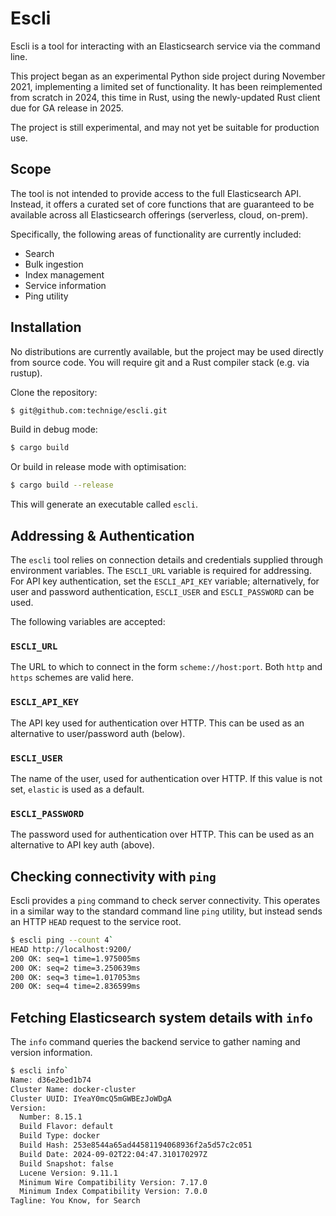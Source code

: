 # Escli

Escli is a tool for interacting with an Elasticsearch service via the command line.

This project began as an experimental Python side project during November 2021, implementing a limited set of functionality.
It has been reimplemented from scratch in 2024, this time in Rust, using the newly-updated Rust client due for GA release in 2025.

The project is still experimental, and may not yet be suitable for production use.


## Scope

The tool is not intended to provide access to the full Elasticsearch API.
Instead, it offers a curated set of core functions that are guaranteed to be available across all Elasticsearch offerings (serverless, cloud, on-prem).

Specifically, the following areas of functionality are currently included:

- Search
- Bulk ingestion
- Index management
- Service information
- Ping utility


## Installation

No distributions are currently available, but the project may be used directly from source code.
You will require git and a Rust compiler stack (e.g. via rustup).

Clone the repository:
```bash
$ git@github.com:technige/escli.git
```

Build in debug mode:
```bash
$ cargo build
```

Or build in release mode with optimisation:
```bash
$ cargo build --release
```

This will generate an executable called `escli`.


## Addressing & Authentication

The `escli` tool relies on connection details and credentials supplied through environment variables.
The `ESCLI_URL` variable is required for addressing.
For API key authentication, set the `ESCLI_API_KEY` variable;
alternatively, for user and password authentication, `ESCLI_USER` and `ESCLI_PASSWORD` can be used.

The following variables are accepted:

### `ESCLI_URL`
The URL to which to connect in the form `scheme://host:port`.
Both `http` and `https` schemes are valid here.

### `ESCLI_API_KEY`
The API key used for authentication over HTTP.
This can be used as an alternative to user/password auth (below).

### `ESCLI_USER`
The name of the user, used for authentication over HTTP.
If this value is not set, `elastic` is used as a default.

### `ESCLI_PASSWORD`
The password used for authentication over HTTP.
This can be used as an alternative to API key auth (above).


## Checking connectivity with `ping`

Escli provides a `ping` command to check server connectivity.
This operates in a similar way to the standard command line `ping` utility, but instead sends an HTTP `HEAD` request to the service root.

```bash
$ escli ping --count 4`
HEAD http://localhost:9200/
200 OK: seq=1 time=1.975005ms
200 OK: seq=2 time=3.250639ms
200 OK: seq=3 time=1.017053ms
200 OK: seq=4 time=2.836599ms
```


## Fetching Elasticsearch system details with `info`

The `info` command queries the backend service to gather naming and version information.

```bash
$ escli info`
Name: d36e2bed1b74
Cluster Name: docker-cluster
Cluster UUID: IYeaY0mcQ5mGWBEzJoWDgA
Version:
  Number: 8.15.1
  Build Flavor: default
  Build Type: docker
  Build Hash: 253e8544a65ad44581194068936f2a5d57c2c051
  Build Date: 2024-09-02T22:04:47.310170297Z
  Build Snapshot: false
  Lucene Version: 9.11.1
  Minimum Wire Compatibility Version: 7.17.0
  Minimum Index Compatibility Version: 7.0.0
Tagline: You Know, for Search
```
